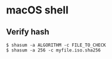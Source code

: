 # macOS shell

Verify hash
---

```
$ shasum -a ALGORITHM -c FILE_TO_CHECK
$ shasum -a 256 -c myfile.iso.sha256
```
